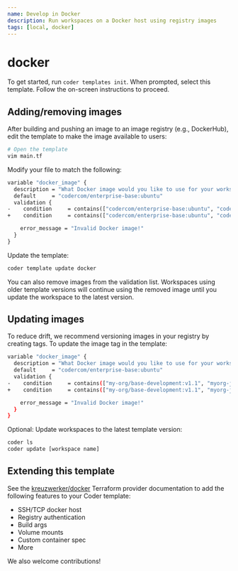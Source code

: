 ```yaml
---
name: Develop in Docker
description: Run workspaces on a Docker host using registry images 
tags: [local, docker]
---
```


# docker

To get started, run `coder templates init`. When prompted, select this template.
Follow the on-screen instructions to proceed.

## Adding/removing images

After building and pushing an image to an image registry (e.g., DockerHub), edit
the template to make the image available to users:

```sh
# Open the template
vim main.tf
```

Modify your file to match the following:

```dockerfile
variable "docker_image" {
  description = "What Docker image would you like to use for your workspace?"
  default     = "codercom/enterprise-base:ubuntu"
  validation {
-    condition     = contains(["codercom/enterprise-base:ubuntu", "codercom/enterprise-node:ubuntu", "codercom/enterprise-intellij:ubuntu"], var.docker_image)
+    condition     = contains(["codercom/enterprise-base:ubuntu", "codercom/enterprise-node:ubuntu", "codercom/enterprise-intellij:ubuntu", "codercom/enterprise-golang:ubuntu"], var.docker_image)

    error_message = "Invalid Docker image!"
  }
}
```

Update the template:

```sh
coder template update docker
```

You can also remove images from the validation list. Workspaces using older template versions will continue using
the removed image until you update the workspace to the latest version.

## Updating images

To reduce drift, we recommend versioning images in your registry by creating tags. To update the image tag in the template:

```sh
variable "docker_image" {
  description = "What Docker image would you like to use for your workspace?"
  default     = "codercom/enterprise-base:ubuntu"
  validation {
-    condition     = contains(["my-org/base-development:v1.1", "myorg-java-development:v1.1"], var.docker_image)
+    condition     = contains(["my-org/base-development:v1.1", "myorg-java-development:v1.2"], var.docker_image)

    error_message = "Invalid Docker image!"
  }
}
```

Optional: Update workspaces to the latest template version:

```sh
coder ls
coder update [workspace name]
```

## Extending this template

See the [kreuzwerker/docker](https://registry.terraform.io/providers/kreuzwerker/docker) Terraform provider documentation to
add the following features to your Coder template:

- SSH/TCP docker host
- Registry authentication
- Build args
- Volume mounts
- Custom container spec
- More

We also welcome contributions!
